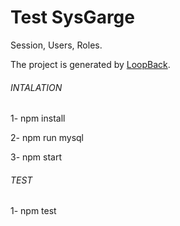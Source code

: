 # Test SysGarge

Session, Users, Roles.

The project is generated by [LoopBack](http://loopback.io).

###### INTALATION ######

  1- npm install

  2- npm run mysql

  3- npm start



###### TEST #####

1- npm test
